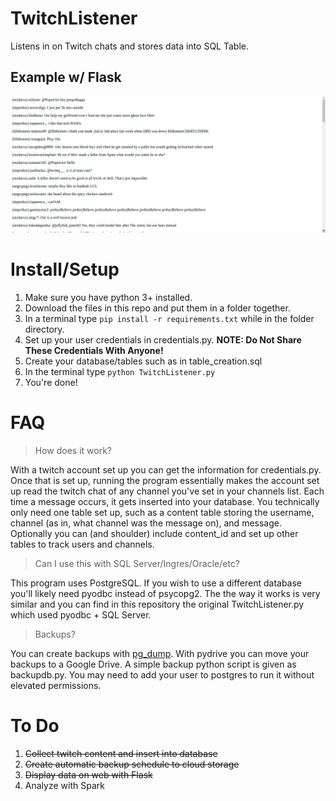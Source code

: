 # TwitchListener
Listens in on Twitch chats and stores data into SQL Table. 

## Example w/ Flask
![Basic Example](https://github.com/Poxxy/TwitchListener/blob/main/example1.png?raw=true)

# Install/Setup

1. Make sure you have python 3+ installed.
2. Download the files in this repo and put them in a folder together.
3. In a terminal type ``pip install -r requirements.txt`` while in the folder directory.
4. Set up your user credentials in credentials.py. **NOTE: Do Not Share These Credentials With Anyone!**
5. Create your database/tables such as in table_creation.sql
6. In the terminal type `python TwitchListener.py`
7. You're done!

# FAQ

> How does it work? 

With a twitch account set up you can get the information for credentials.py. Once that is set up, running the program essentially makes the account set up read the twitch chat of any channel you've set in your channels list. Each time a message occurs, it gets inserted into your database. You technically only need one table set up, such as a content table storing the username, channel (as in, what channel was the message on), and message. Optionally you can (and shoulder) include content_id and set up other tables to track users and channels. 

> Can I use this with SQL Server/Ingres/Oracle/etc?

This program uses PostgreSQL. If you wish to use a different database you'll likely need pyodbc instead of psycopg2. The the way it works is very similar and you can find in this repository the original TwitchListener.py which used pyodbc + SQL Server. 

> Backups?

You can create backups with [pg_dump](https://www.postgresql.org/docs/9.1/backup-dump.html). With pydrive you can move your backups to a Google Drive. A simple backup python script is given as backupdb.py. You may need to add your user to postgres to run it without elevated permissions.

# To Do

1. ~~Collect twitch content and insert into database~~
2. ~~Create automatic backup schedule to cloud storage~~
3. ~~Display data on web with Flask~~
4. Analyze with Spark
